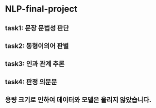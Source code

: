# NLP-final-project

## task1: 문장 문법성 판단
## task2: 동형이의어 판별
## task3: 인과 관계 추론
## task4: 판정 의문문

## 용량 크기로 인하여 데이터와 모델은 올리지 않았습니다.

